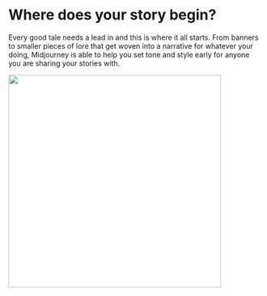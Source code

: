 # Where does your story begin?

Every good tale needs a lead in and this is where it all starts. From banners to smaller pieces of lore that get woven into a narrative for whatever your doing, Midjourney is able to help you set tone and style early for anyone you are sharing your stories with.

<img src="https://cdn.midjourney.com/db707701-4449-4009-945e-19776b7c40c7/grid_0.png" width=420>
